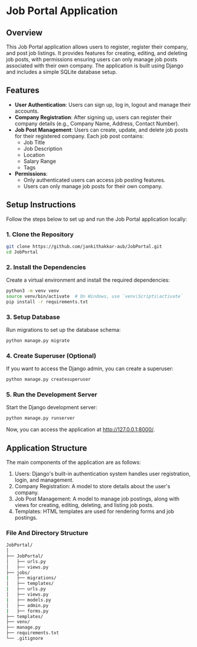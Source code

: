 # Job Portal Application

## Overview

This Job Portal application allows users to register, register their company, and post job listings. It provides features for creating, editing, and deleting job posts, with permissions ensuring users can only manage job posts associated with their own company. The application is built using Django and includes a simple SQLite database setup.

## Features

- **User Authentication**: Users can sign up, log in, logout and manage their accounts.
- **Company Registration**: After signing up, users can register their company details (e.g., Company Name, Address, Contact Number).
- **Job Post Management**: Users can create, update, and delete job posts for their registered company. Each job post contains:
  - Job Title
  - Job Description
  - Location
  - Salary Range
  - Tags
- **Permissions**: 
  - Only authenticated users can access job posting features.
  - Users can only manage job posts for their own company.

## Setup Instructions

Follow the steps below to set up and run the Job Portal application locally:

### 1. Clone the Repository

````bash
git clone https://github.com/jankithakkar-aub/JobPortal.git
cd JobPortal
````

### 2. Install the Dependencies

Create a virtual environment and install the required dependencies:

````bash
python3 -m venv venv
source venv/bin/activate  # On Windows, use `venv\Scripts\activate`
pip install -r requirements.txt
````

### 3. Setup Database

Run migrations to set up the database schema:

````bash
python manage.py migrate
````

### 4. Create Superuser (Optional)

If you want to access the Django admin, you can create a superuser:

````bash
python manage.py createsuperuser
````

### 5. Run the Development Server

Start the Django development server:

````bash
python manage.py runserver
````
Now, you can access the application at http://127.0.0.1:8000/.

## Application Structure

The main components of the application are as follows:

1. Users: Django's built-in authentication system handles user registration, login, and management.
2. Company Registration: A model to store details about the user's company.
3. Job Post Management: A model to manage job postings, along with views for creating, editing, deleting, and listing job posts.
4. Templates: HTML templates are used for rendering forms and job postings.

### File And Directory Structure

````bash
JobPortal/
│
├── JobPortal/
│   ├── urls.py
│   ├── views.py
├── jobs/
|   ├── migrations/
│   ├── templates/
|   ├── urls.py
│   ├── views.py
|   ├── models.py
│   ├── admin.py
|   ├── forms.py
├── templates/ 
├── venv/
├── manage.py                 
├── requirements.txt
└── .gitignore
````





